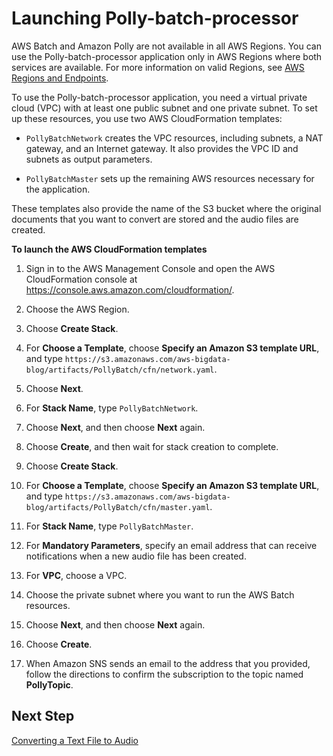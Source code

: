 # Launching Polly\-batch\-processor<a name="launching-polly-batch"></a>

AWS Batch and Amazon Polly are not available in all AWS Regions\. You can use the Polly\-batch\-processor application only in AWS Regions where both services are available\. For more information on valid Regions, see [AWS Regions and Endpoints](http://docs.aws.amazon.com/general/latest/gr/rande.html#pol_region)\.

To use the Polly\-batch\-processor application, you need a virtual private cloud \(VPC\) with at least one public subnet and one private subnet\. To set up these resources, you use two AWS CloudFormation templates:

+ `PollyBatchNetwork` creates the VPC resources, including subnets, a NAT gateway, and an Internet gateway\. It also provides the VPC ID and subnets as output parameters\.

+ `PollyBatchMaster` sets up the remaining AWS resources necessary for the application\.

These templates also provide the name of the S3 bucket where the original documents that you want to convert are stored and the audio files are created\.

**To launch the AWS CloudFormation templates**

1. Sign in to the AWS Management Console and open the AWS CloudFormation console at [https://console\.aws\.amazon\.com/cloudformation/](https://console.aws.amazon.com/cloudformation/)\.

1. Choose the AWS Region\.

1. Choose **Create Stack**\.

1. For **Choose a Template**, choose **Specify an Amazon S3 template URL**, and type `https://s3.amazonaws.com/aws-bigdata-blog/artifacts/PollyBatch/cfn/network.yaml`\.

1. Choose **Next**\.

1. For **Stack Name**, type `PollyBatchNetwork`\.

1. Choose **Next**, and then choose **Next** again\.

1. Choose **Create**, and then wait for stack creation to complete\.

1. Choose **Create Stack**\.

1. For **Choose a Template**, choose **Specify an Amazon S3 template URL**, and type `https://s3.amazonaws.com/aws-bigdata-blog/artifacts/PollyBatch/cfn/master.yaml`\.

1. For **Stack Name**, type `PollyBatchMaster`\.

1. For **Mandatory Parameters**, specify an email address that can receive notifications when a new audio file has been created\.

1. For **VPC**, choose a VPC\.

1. Choose the private subnet where you want to run the AWS Batch resources\.

1. Choose **Next**, and then choose **Next** again\.

1. Choose **Create**\.

1. When Amazon SNS sends an email to the address that you provided, follow the directions to confirm the subscription to the topic named **PollyTopic**\.

## Next Step<a name="polly-batch-next-step-3"></a>

[Converting a Text File to Audio](converting-text-file-to-audio.md)